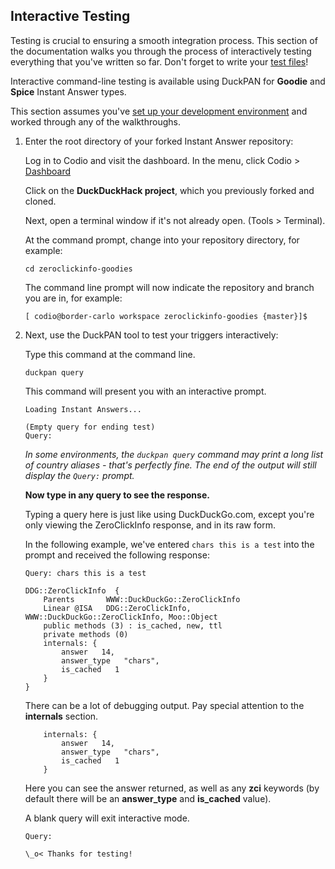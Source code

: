 ## Interactive Testing

Testing is crucial to ensuring a smooth integration process.  This section of the documentation walks you through the process of interactively testing everything that you've written so far. Don't forget to write your [test files](http://docs.duckduckhack.com/testing-reference/test-files.html)!

Interactive command-line testing is available using DuckPAN for **Goodie** and **Spice** Instant Answer types.

This section assumes you've [set up your development environment](http://docs.duckduckhack.com/welcome/setup-dev-environment.html) and worked through any of the walkthroughs.

1. Enter the root directory of your forked Instant Answer repository:

	Log in to Codio and visit the dashboard. In the menu, click Codio > [Dashboard](https://codio.com/home/projects)
	
	Click on the **DuckDuckHack project**, which you previously forked and cloned.
	
	Next, open a terminal window if it's not already open. (Tools > Terminal).
	
	At the command prompt, change into your repository directory, for example:
	
	```shell
	cd zeroclickinfo-goodies
	```

	The command line prompt will now indicate the repository and branch you are in, for example:
	
	```shell
	[ codio@border-carlo workspace zeroclickinfo-goodies {master}]$    
	```

2. Next, use the DuckPAN tool to test your triggers interactively:

    Type this command at the command line.

    ```shell
    duckpan query
    ```

    This command will present you with an interactive prompt.

    ```shell
    Loading Instant Answers...

    (Empty query for ending test)                                                   
	Query:
    ```

	*In some environments, the `duckpan query` command may print a long list of country aliases - that's perfectly fine. The end of the output will still display the `Query:` prompt.*

    **Now type in any query to see the response.** 

	Typing a query here is just like using DuckDuckGo.com, except you're only viewing the ZeroClickInfo response, and in its raw form.
	
	In the following example, we've entered `chars this is a test` into the prompt and received the following response:

    ```shell
    Query: chars this is a test

    DDG::ZeroClickInfo  {
        Parents       WWW::DuckDuckGo::ZeroClickInfo
        Linear @ISA   DDG::ZeroClickInfo, WWW::DuckDuckGo::ZeroClickInfo, Moo::Object
        public methods (3) : is_cached, new, ttl
        private methods (0)
        internals: {
            answer   14,
            answer_type   "chars",
            is_cached   1
        }
    }
    ```

    There can be a lot of debugging output. Pay special attention to the **internals** section.

    ```shell
        internals: {
            answer   14,
            answer_type   "chars",
            is_cached   1
        }
    ```

    Here you can see the answer returned, as well as any **zci** keywords (by default there will be an **answer\_type** and **is\_cached** value).

    A blank query will exit interactive mode.

    ```shell
    Query:

    \_o< Thanks for testing!
    ```
